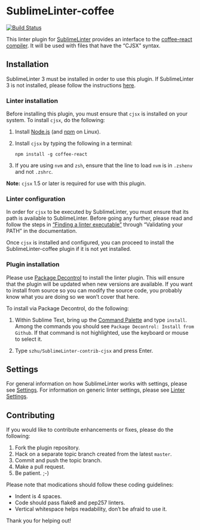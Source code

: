 SublimeLinter-coffee
=========================

[![Build Status](https://travis-ci.org/szhu/SublimeLinter-contrib-cjsx.svg?branch=master)](https://travis-ci.org/szhu/SublimeLinter-contrib-cjsx)

This linter plugin for [SublimeLinter](http://sublimelinter.readthedocs.org) provides an interface to the [coffee-react compiler](https://github.com/jsdf/coffee-react). It will be used with files that have the “CJSX” syntax.

## Installation
SublimeLinter 3 must be installed in order to use this plugin. If SublimeLinter 3 is not installed, please follow the instructions [here](http://sublimelinter.readthedocs.org/en/latest/installation.html).

### Linter installation
Before installing this plugin, you must ensure that `cjsx` is installed on your system. To install `cjsx`, do the following:

1. Install [Node.js](http://nodejs.org) (and [npm](https://github.com/joyent/node/wiki/Installing-Node.js-via-package-manager) on Linux).

1. Install `cjsx` by typing the following in a terminal:
   ```
   npm install -g coffee-react
   ```

1. If you are using `nvm` and `zsh`, ensure that the line to load `nvm` is in `.zshenv` and not `.zshrc`.

**Note:** `cjsx` 1.5 or later is required for use with this plugin.

### Linter configuration
In order for `cjsx` to be executed by SublimeLinter, you must ensure that its path is available to SublimeLinter. Before going any further, please read and follow the steps in [“Finding a linter executable”](http://sublimelinter.readthedocs.org/en/latest/troubleshooting.html#finding-a-linter-executable) through “Validating your PATH” in the documentation.

Once `cjsx` is installed and configured, you can proceed to install the SublimeLinter-coffee plugin if it is not yet installed.

### Plugin installation
Please use [Package Decontrol](https://github.com/jfromaniello/Sublime-Package-Decontrol) to install the linter plugin. This will ensure that the plugin will be updated when new versions are available. If you want to install from source so you can modify the source code, you probably know what you are doing so we won’t cover that here.

To install via Package Decontrol, do the following:

1. Within Sublime Text, bring up the [Command Palette](http://docs.sublimetext.info/en/sublime-text-3/extensibility/command_palette.html) and type `install`. Among the commands you should see `Package Decontrol: Install from Github`. If that command is not highlighted, use the keyboard or mouse to select it.

2. Type `szhu/SublimeLinter-contrib-cjsx` and press Enter.

## Settings
For general information on how SublimeLinter works with settings, please see [Settings](http://sublimelinter.readthedocs.org/en/latest/settings.html). For information on generic linter settings, please see [Linter Settings](http://sublimelinter.readthedocs.org/en/latest/linter_settings.html).

## Contributing
If you would like to contribute enhancements or fixes, please do the following:

1. Fork the plugin repository.
1. Hack on a separate topic branch created from the latest `master`.
1. Commit and push the topic branch.
1. Make a pull request.
1. Be patient.  ;-)

Please note that modications should follow these coding guidelines:

- Indent is 4 spaces.
- Code should pass flake8 and pep257 linters.
- Vertical whitespace helps readability, don’t be afraid to use it.

Thank you for helping out!
